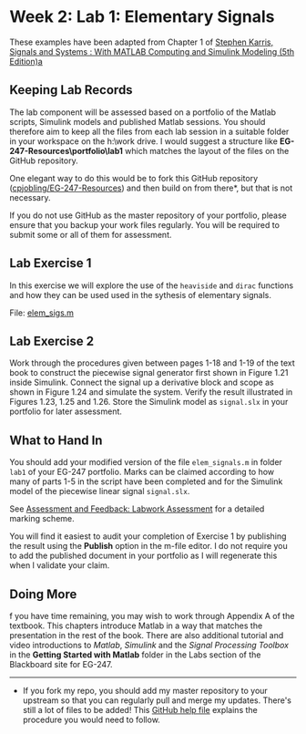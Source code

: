 # Week 2: Lab 1: Elementary Signals

These examples have been adapted from Chapter 1 of 
[Stephen Karris, Signals and Systems : With MATLAB
Computing and Simulink Modeling (5th Edition)a](http://site.ebrary.com/lib/swansea/docDetail.action?docID=10547416)

## Keeping Lab Records

The lab component will be assessed based on a portfolio of the Matlab scripts, Simulink models and published Matlab sessions. You should therefore aim to keep all the files from each lab session in a suitable folder in your workspace on the h:\work drive. I would suggest a structure like **EG-247-Resources\portfolio\lab1** which matches the layout of the files on the GitHub repository.

One elegant way to do this would be to fork this GitHub repository ([cpjobling/EG-247-Resources](https://github.com/cpjobling/EG-247-Resources)) and then build on from there*, but that is not necessary. 

If you do not use GitHub as the master repository of your portfolio, please ensure that you backup your work files regularly. You will be required to submit some or all of them for assessment.

## Lab Exercise 1

In this exercise we will explore the use of the ``heaviside`` and ``dirac`` functions and how they can be used used in the sythesis of elementary signals.

File: [elem_sigs.m](https://github.com/cpjobling/EG-247-Resources/blob/master/portfolio/lab1/elem_sigs.m)

## Lab Exercise 2

Work through the procedures given between pages 1-18 and 1-19 of the text book to construct the piecewise signal generator first shown in Figure 1.21 inside Simulink. Connect the signal up a derivative block and scope as shown in Figure 1.24 and simulate the system. Verify the result illustrated in Figures 1.23, 1.25 and 1.26. Store the Simulink model as ``signal.slx`` in your portfolio for later assessment.

## What to Hand In

You should add your modified version of the file ``elem_signals.m`` in folder ``lab1`` of your EG-247 portfolio. Marks can be claimed according to how many of parts 1-5 in the script have been completed and for the Simulink model of the piecewise linear signal ``signal.slx``.

See [Assessment and Feedback: Labwork Assessment](https://docs.google.com/spreadsheet/ccc?key=0AljOJ7w63DbTdERaUkhYako2V3VEemdabnd6angxSEE&usp=sharing#gid=0) for a detailed marking scheme.

You will find it easiest to audit your completion of Exercise 1 by publishing the result using the **Publish** option in the m-file editor. I do not require you to add the published document in your portfolio as I will regenerate this when I validate your claim.


## Doing More

f you have time remaining, you may wish to work through Appendix A of the textbook. This chapters introduce Matlab in a way that matches the presentation in the rest of the book. There are also additional tutorial and video introductions to *Matlab*, *Simulink* and the *Signal Processing Toolbox* in the **Getting Started with Matlab** folder in the Labs section of the Blackboard site for EG-247.

----

* If you fork my repo, you should add my master repository to your upstream so that you can regularly pull and merge my updates. There's still a lot of files to be added! This [GitHub help file](https://help.github.com/articles/fork-a-repo) explains the procedure you would need to follow.


